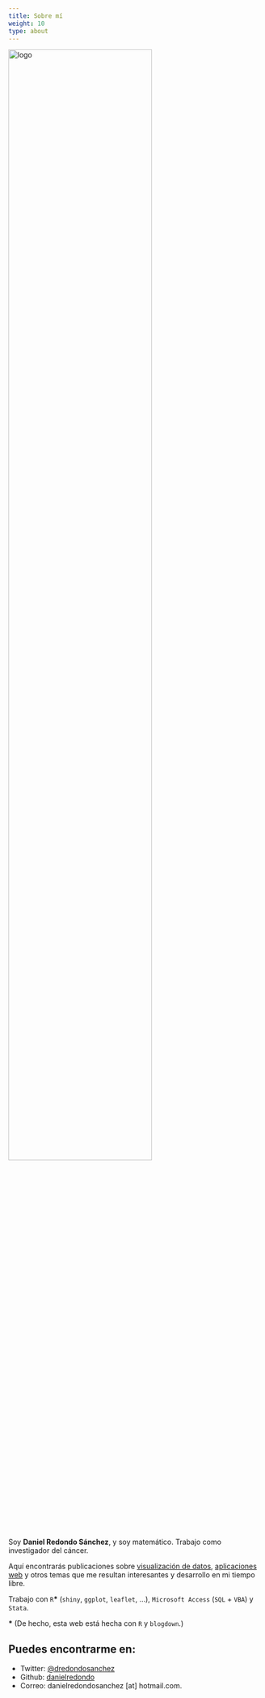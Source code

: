 ```yaml
---
title: Sobre mí
weight: 10
type: about
---
```


<img src="/about/logo_about.jpeg" alt="logo" style="width: 75%;"/>


Soy **Daniel Redondo Sánchez**, y soy matemático. Trabajo como investigador del cáncer.

Aquí encontrarás publicaciones sobre [visualización de datos](/tags/visualizando/), [aplicaciones web](/aplicaciones/) y otros temas que me resultan interesantes y  desarrollo en mi tiempo libre.

Trabajo con `R`**\*** (`shiny`, `ggplot`, `leaflet`, ...), `Microsoft Access` (`SQL` + `VBA`) y `Stata`.

**\*** (De hecho, esta web está hecha con `R` y `blogdown`.)

## Puedes encontrarme en:

* Twitter: [@dredondosanchez](twitter.com/dredondosanchez)  
* Github: [danielredondo](https://github.com/danielredondo)
* Correo: danielredondosanchez [at] hotmail.com.